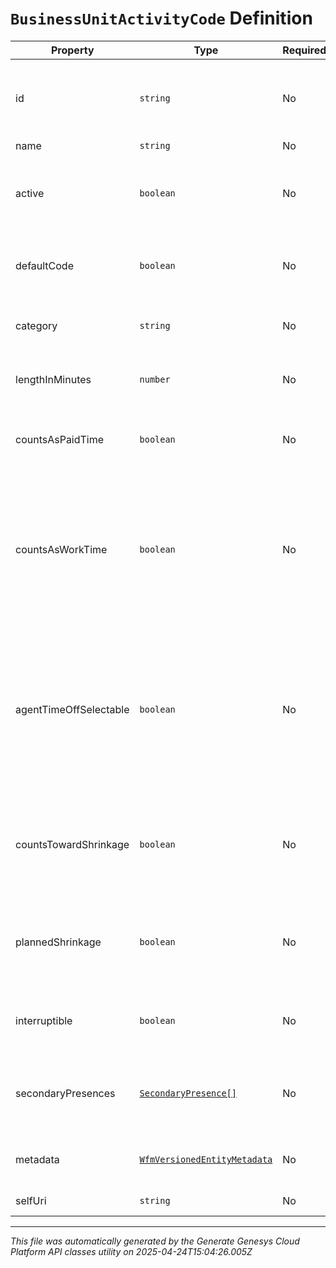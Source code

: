 # `BusinessUnitActivityCode` Definition

| Property | Type | Required | Description |
|----------|------|----------|-------------|
| id | `string` | No | The globally unique identifier for the object. |
| name | `string` | No |  |
| active | `boolean` | No | Whether this activity code is active or has been deleted |
| defaultCode | `boolean` | No | Whether this is a default activity code |
| category | `string` | No | The category of the activity code |
| lengthInMinutes | `number` | No | The default length of the activity in minutes |
| countsAsPaidTime | `boolean` | No | Whether an agent is paid while performing this activity |
| countsAsWorkTime | `boolean` | No | Indicates whether or not the activity should be counted as contiguous work time for calculating daily constraints |
| agentTimeOffSelectable | `boolean` | No | Whether an agent can select this activity code when creating or editing a time off request. Null if the activity's category is not time off. |
| countsTowardShrinkage | `boolean` | No | Whether or not this activity code counts toward shrinkage calculations |
| plannedShrinkage | `boolean` | No | Whether this activity code is considered planned or unplanned shrinkage |
| interruptible | `boolean` | No | Whether this activity code is considered interruptible |
| secondaryPresences | [`SecondaryPresence[]`](secondarypresence-definition.md) | No | The secondary presences of this activity code |
| metadata | [`WfmVersionedEntityMetadata`](wfmversionedentitymetadata-definition.md) | No | Version metadata of this activity code |
| selfUri | `string` | No | The URI for this object |

---

*This file was automatically generated by the Generate Genesys Cloud Platform API classes utility on 2025-04-24T15:04:26.005Z*